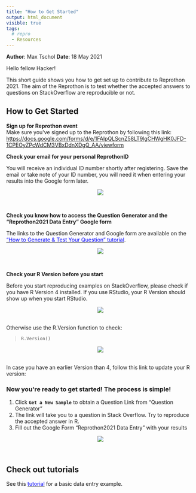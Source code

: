 ```yaml
---
title: "How to Get Started"
output: html_document
visible: true
tags:
  # repro
  - Resources
---
```


**Author**: Max Tschol 
**Date**: 18 May 2021



Hello fellow Hacker!

This short guide shows you how to get set up to contribute to Reprothon 2021.
The aim of the Reprothon is to test whether the accepted answers to questions on StackOverflow are reproducible or not.


## How to Get Started

**Sign up for Reprothon event**  
Make sure you've signed up to the Reprothon by following this link: <https://docs.google.com/forms/d/e/1FAIpQLScnZ58LT9lgCHWgHK0JFD-1CPEOyZPcWdCM3VBxDdnXDgQ_AA/viewform>

**Check your email for your personal ReprothonID**  

You will receive an individual ID number shortly after registering. Save the email or take note of your ID number, you will need it when entering your results into the Google form later.

<p align=center>
<img src="../images/confused_cat1.jpg" style="max-width:100%;">
</p>
<br>

**Check you know how to access the Question Generator and the “Reprothon2021 Data Entry” Google form**  

The links to the Question Generator and Google form are available on the [<span style="color:blue">“How to Generate & Test Your Question” tutorial</span>](https://aberdeenstudygroup.github.io/studyGroup/Reprothon2021/Misc_resources/Tutorial_Reprothon2021/).

<p align=center>
<img src="../images/confused_cat1.jpg" style="max-width:100%;">
</p>
<br>

**Check your R Version before you start**  

Before you start reproducing examples on StackOverflow, please check if you have R Version 4 installed.
If you use RStudio, your R Version should show up when you start RStudio.

<p align=center>
<img src="../images/R_version1.png" style="max-width:100%;">
</p>
<br>
Otherwise use the R.Version function to check:

> `R.Version()`

<p align=center>
<img src="../images/R_version2.png" style="max-width:100%;">
</p>
<br>
In case you have an earlier Version than 4, follow this link to update your R version: <https://uvastatlab.github.io/phdplus/installR.html>


### Now you're ready to get started! The process is simple!

1. Click **`Get a New Sample`** to obtain a Question Link from “Question Generator”
2. The link will take you to a question in Stack Overflow. Try to reproduce the accepted answer in R.
3. Fill out the Google Form “Reprothon2021 Data Entry” with your results

<p align=center>
<img src="../images/workflow.png" style="max-width:150%;">
</p>
<br>

## Check out tutorials  

See this [<span style="color: blue">tutorial</span>](https://aberdeenstudygroup.github.io/studyGroup/Reprothon2021/Misc_resources/Tutorial_easy_Reprothon2021/>) for a basic data entry example. 
